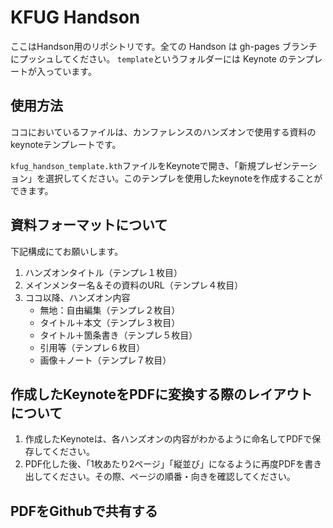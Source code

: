 # KFUG Handson

ここはHandson用のリポシトリです。全ての Handson は gh-pages ブランチにプッシュしてください。
`template`というフォルダーには Keynote のテンプレートが入っています。

## 使用方法

ココにおいているファイルは、カンファレンスのハンズオンで使用する資料のkeynoteテンプレートです。

`kfug_handson_template.kth`ファイルをKeynoteで開き、「新規プレゼンテーション」を選択してください。このテンプレを使用したkeynoteを作成することができます。

## 資料フォーマットについて

下記構成にてお願いします。

1. ハンズオンタイトル（テンプレ１枚目）
2. メインメンター名＆その資料のURL（テンプレ４枚目）
3. ココ以降、ハンズオン内容
	- 無地：自由編集（テンプレ２枚目）
	- タイトル＋本文（テンプレ３枚目）
	- タイトル＋箇条書き（テンプレ５枚目）
	- 引用等（テンプレ６枚目）
	- 画像＋ノート（テンプレ７枚目）

## 作成したKeynoteをPDFに変換する際のレイアウトについて

1. 作成したKeynoteは、各ハンズオンの内容がわかるように命名してPDFで保存してください。
2. PDF化した後、「1枚あたり2ページ」「縦並び」になるように再度PDFを書き出してください。その際、ページの順番・向きを確認してください。

## PDFをGithubで共有する




